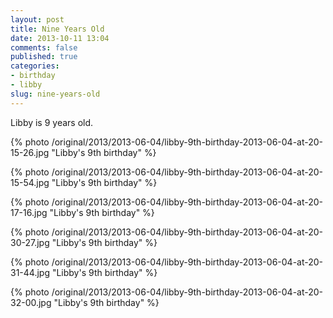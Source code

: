 ```yaml
---
layout: post
title: Nine Years Old
date: 2013-10-11 13:04
comments: false
published: true
categories:
- birthday
- libby
slug: nine-years-old
---
```

Libby is 9 years old.

{% photo /original/2013/2013-06-04/libby-9th-birthday-2013-06-04-at-20-15-26.jpg "Libby's 9th birthday" %}

{% photo /original/2013/2013-06-04/libby-9th-birthday-2013-06-04-at-20-15-54.jpg "Libby's 9th birthday" %}

{% photo /original/2013/2013-06-04/libby-9th-birthday-2013-06-04-at-20-17-16.jpg "Libby's 9th birthday" %}

{% photo /original/2013/2013-06-04/libby-9th-birthday-2013-06-04-at-20-30-27.jpg "Libby's 9th birthday" %}

{% photo /original/2013/2013-06-04/libby-9th-birthday-2013-06-04-at-20-31-44.jpg "Libby's 9th birthday" %}

{% photo /original/2013/2013-06-04/libby-9th-birthday-2013-06-04-at-20-32-00.jpg "Libby's 9th birthday" %}
